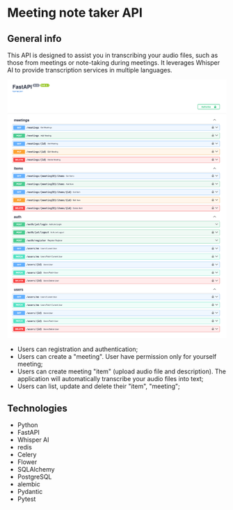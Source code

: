 # Meeting note taker API

## General info
This API is designed to assist you in transcribing your audio files, such as those from meetings or note-taking during meetings. It leverages Whisper AI to provide transcription services in multiple languages.

![](tests/media_for_tests/img_readme.png)

* Users can registration and authentication;
* Users can create a "meeting". User have permission only for yourself meeting;
* Users can create meeting "item" (upload audio file and description). The application will automatically transcribe your audio files into text;
* Users can list, update and delete their "item", "meeting";

## Technologies
* Python
* FastAPI
* Whisper AI
* redis
* Celery
* Flower
* SQLAlchemy
* PostgreSQL
* alembic
* Pydantic
* Pytest